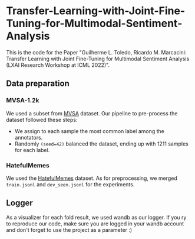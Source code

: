 # Transfer-Learning-with-Joint-Fine-Tuning-for-Multimodal-Sentiment-Analysis

This is the code for the Paper "Guilherme L. Toledo, Ricardo M. Marcacini: Transfer Learning with Joint Fine-Tuning for Multimodal Sentiment Analysis (LXAI Research Workshop at ICML 2022)".

## Data preparation
### MVSA-1.2k
We used a subset from [MVSA](https://mcrlab.net/research/mvsa-sentiment-analysis-on-multi-view-social-data/) dataset.
Our pipeline to pre-process the dataset followed these steps:
- We assign to each sample the most common label among the annotators.
- Randomly `(seed=42)` balanced the dataset, ending up with 1211 samples for each label.
### HatefulMemes
We used the [HatefulMemes](https://ai.facebook.com/tools/hatefulmemes/) dataset. As for preprocessing, we merged `train.jsonl` and `dev_seen.jsonl` for the experiments.

## Logger
As a visualizer for each fold result, we used wandb as our logger.
If you ry to reproduce our code, make sure you are logged in your wandb account and don't forget to use the project as a parameter :)
